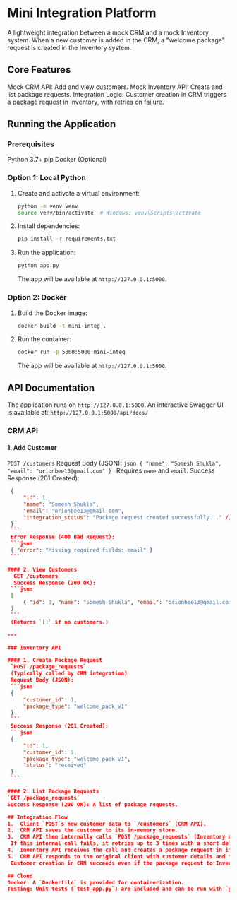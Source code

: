 # Mini Integration Platform

A lightweight integration between a mock CRM and a mock Inventory system. When a new customer is added in the CRM, a "welcome package" request is created in the Inventory system.

## Core Features

   Mock CRM API: Add and view customers.
   Mock Inventory API: Create and list package requests.
   Integration Logic: Customer creation in CRM triggers a package request in Inventory, with retries on failure.

## Running the Application

### Prerequisites
Python 3.7+
pip
Docker (Optional)

### Option 1: Local Python
1.  Create and activate a virtual environment:
    ```bash
    python -m venv venv
    source venv/bin/activate  # Windows: venv\Scripts\activate
    ```
2.  Install dependencies:
    ```bash
    pip install -r requirements.txt
    ```
3.  Run the application:
    ```bash
    python app.py
    ```
    The app will be available at `http://127.0.0.1:5000`.

### Option 2: Docker
1.  Build the Docker image:
    ```bash
    docker build -t mini-integ .
    ```
2.  Run the container:
    ```bash
    docker run -p 5000:5000 mini-integ
    ```
    The app will be available at `http://127.0.0.1:5000`.

## API Documentation

The application runs on `http://127.0.0.1:5000`.
An interactive Swagger UI is available at: `http://127.0.0.1:5000/api/docs/`

### CRM API

#### 1. Add Customer
   `POST /customers`
   Request Body (JSON):
    ```json
    {
        "name": "Somesh Shukla",
        "email": "orionbee13@gmail.com"
    }
    ```
   Requires `name` and `email`.
   Success Response (201 Created):
   ```json
    {
        "id": 1,
        "name": "Somesh Shukla",
        "email": "orionbee13@gmail.com",
        "integration_status": "Package request created successfully..." // Or failure message
    }
    ```
    Error Response (400 Bad Request):
    ```json
    { "error": "Missing required fields: email" }
    ```

#### 2. View Customers
    `GET /customers`
     Success Response (200 OK):
    ```json
    [
        { "id": 1, "name": "Somesh Shukla", "email": "orionbee13@gmail.com" }
    ]
    ```
    (Returns `[]` if no customers.)

---

### Inventory API

#### 1. Create Package Request
    `POST /package_requests`
    (Typically called by CRM integration)
    Request Body (JSON):
    ```json
    {
        "customer_id": 1,
        "package_type": "welcome_pack_v1"
    }
    ```
    Success Response (201 Created):
    ```json
    {
        "id": 1,
        "customer_id": 1,
        "package_type": "welcome_pack_v1",
        "status": "received"
    }
    ```

#### 2. List Package Requests
`GET /package_requests`
Success Response (200 OK): A list of package requests. 

## Integration Flow
1.  Client `POST`s new customer data to `/customers` (CRM API).
2.  CRM API saves the customer to its in-memory store.
3.  CRM API then internally calls `POST /package_requests` (Inventory API), sending the new customer's ID.
    If this internal call fails, it retries up to 3 times with a short delay.
4.  Inventory API receives the call and creates a package request in its in-memory store.
5.  CRM API responds to the original client with customer details and the status of the package request attempt.
    Customer creation in CRM succeeds even if the package request to Inventory ultimately fails after retries (an error is logged).

## Cloud
   Docker: A `Dockerfile` is provided for containerization.
   Testing: Unit tests (`test_app.py`) are included and can be run with `python -m unittest test_app.py`.
